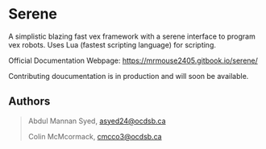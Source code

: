 # Serene
A simplistic blazing fast vex framework with a serene interface to program vex robots. Uses Lua (fastest scripting language) for scripting.

Official Documentation Webpage: https://mrmouse2405.gitbook.io/serene/

Contributing doucumentation is in production and will soon be available.

## Authors
> Abdul Mannan Syed, asyed24@ocdsb.ca
> 
> Colin McMcormack, cmcco3@ocdsb.ca

